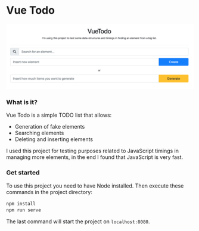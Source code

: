 # Vue Todo
![Screenshot of VueTodo](https://github.com/SyncroIT/vue-todo/blob/master/screenshot.png?raw=true)

### What is it?
Vue Todo is a simple TODO list that allows:

- Generation of  fake elements
- Searching elements
- Deleting and inserting elements

I used this project for testing purposes related to JavaScript timings in managing more elements, in the end I found that JavaScript is very fast.


### Get started
To use this project you need to have Node installed. 
Then execute these commands in the project directory:
```javascript
npm install
npm run serve
```
The last command will start the project on `localhost:8080`.
